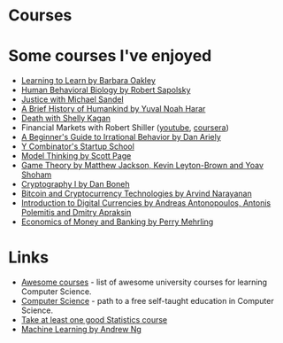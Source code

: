 # Courses

# Some courses I've enjoyed

* [Learning to Learn by Barbara Oakley](https://www.coursera.org/learn/learning-how-to-learn)
* [Human Behavioral Biology by Robert Sapolsky](https://www.youtube.com/playlist?list=PL848F2368C90DDC3D)
* [Justice with Michael Sandel](https://www.youtube.com/playlist?list=PL30C13C91CFFEFEA6)
* [A Brief History of Humankind by Yuval Noah Harar](https://www.youtube.com/playlist?list=PLfc2WtGuVPdmhYaQjd449k-YeY71fiaFp)
* [Death with Shelly Kagan](https://www.youtube.com/playlist?list=PLEA18FAF1AD9047B0)
* Financial Markets with Robert Shiller ([youtube](https://www.youtube.com/playlist?list=PL8FB14A2200B87185), [coursera](https://www.coursera.org/learn/financial-markets-global))
* [A Beginner's Guide to Irrational Behavior by Dan Ariely](https://www.youtube.com/playlist?list=PLUc5eJ1g5zWxz3lTpJy5Jtc5BJVJdk1NQ)
* [Y Combinator's Startup School](https://www.startupschool.org/latest)
* [Model Thinking by Scott Page](https://www.coursera.org/learn/model-thinking)
* [Game Theory by Matthew Jackson, Kevin Leyton-Brown and Yoav Shoham](https://www.coursera.org/learn/game-theory-1)
* [Cryptography I by Dan Boneh](https://www.coursera.org/learn/crypto)
* [Bitcoin and Cryptocurrency Technologies by Arvind Narayanan](https://www.coursera.org/learn/cryptocurrency/)
* [Introduction to Digital Currencies by Andreas Antonopoulos, Antonis Polemitis and Dmitry Apraksin](https://digitalcurrency.unic.ac.cy/free-introductory-mooc/)
* [Economics of Money and Banking by Perry Mehrling](https://www.coursera.org/learn/money-banking)

# Links

* [Awesome courses](https://github.com/prakhar1989/awesome-courses) - list of awesome university courses for learning Computer Science.
* [Computer Science](https://github.com/ossu/computer-science) - path to a free self-taught education in Computer Science.
* [Take at least one good Statistics course](https://www.reddit.com/r/LifeProTips/comments/4lshg6/lpt_take_at_least_one_good_statistics_course/d3q4l74/)
* [Machine Learning by Andrew Ng](https://www.coursera.org/learn/machine-learning)
